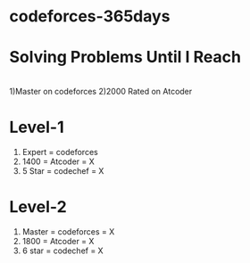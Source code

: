 # codeforces-365days
# Solving Problems Until I Reach 
</br>
  1)Master on codeforces
  2)2000 Rated on Atcoder
  
 # Level-1
 1) Expert = codeforces
 2) 1400   = Atcoder = X
 3) 5 Star = codechef = X


 # Level-2
 1) Master = codeforces = X
 2) 1800 = Atcoder = X
 3) 6 star = codechef = X


